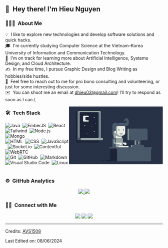

## 👋 &nbsp;Hey there! I'm Hieu Nguyen

### 👨🏻‍💻 &nbsp;About Me

💡 &nbsp;I like to explore new technologies and develop software solutions and quick hacks.\
🎓 &nbsp;I'm currently studying Computer Science at the Vietnam–Korea University of Information and Communication Technology.\
🌱 &nbsp;I'm on track for learning more about Artificial Intelligence, Systems Design, and Cloud Architecture.\
✍️ &nbsp;In my free time, I pursue Graphic Design and Blog Writing as hobbies/side hustles.\
💬 &nbsp;Feel free to reach out to me for pro bono consulting and volunteering, or just for some interesting discussion.\
✉️ &nbsp;You can shoot me an email at dhieu03@gmail.com! I'll try to respond as soon as I can.\
<!-- 📄 &nbsp;Please have a look at my [Résumé](https://www.adityavsingh.com/resume.html) for more details about me. I'm open to feedback and suggestions! -->

<img alt="Night Coding" src="https://raw.githubusercontent.com/AVS1508/AVS1508/master/assets/Night-Coding.gif" align="right"/>

### 🛠 &nbsp;Tech Stack

![Java](https://img.shields.io/badge/-Java-05122A?style=flat&logo=openjdk&logoColor=FFA518)&nbsp;
![EmberJS](https://img.shields.io/badge/Ember.js-black?logo=ember.js)&nbsp;
![React](https://img.shields.io/badge/-React-05122A?style=flat&logo=react)&nbsp;
![Tailwind](https://img.shields.io/badge/Tailwind-black?logo=Tailwindcss)&nbsp;
![Node.js](https://img.shields.io/badge/-Node.js-05122A?style=flat&logo=node.js)&nbsp;
![Mongo](https://img.shields.io/badge/-Mongo-05122A?style=flat&logo=mongodb)&nbsp;\
![HTML](https://img.shields.io/badge/-HTML-05122A?style=flat&logo=HTML5)&nbsp;
![CSS](https://img.shields.io/badge/-CSS-05122A?style=flat&logo=CSS3&logoColor=1572B6)&nbsp;
![JavaScript](https://img.shields.io/badge/-JavaScript-05122A?style=flat&logo=javascript)&nbsp;
![Socket.io](https://img.shields.io/badge/-Socket.io-05122A?style=flat&logo=socket.io&logoColor=ffffff)&nbsp;
![Contentful](https://img.shields.io/badge/Contentful-black?logo=contentful)&nbsp;
![WebRTC](https://img.shields.io/badge/-WebRTC-05122A?style=flat&logo=webrtc)&nbsp;\
![Git](https://img.shields.io/badge/-Git-05122A?style=flat&logo=git)&nbsp;
![GitHub](https://img.shields.io/badge/-GitHub-05122A?style=flat&logo=github)&nbsp;
![Markdown](https://img.shields.io/badge/-Markdown-05122A?style=flat&logo=markdown)&nbsp;
![Visual Studio Code](https://img.shields.io/badge/-Visual%20Studio%20Code-05122A?style=flat&logo=visual-studio-code&logoColor=007ACC)&nbsp;
![Linux](https://img.shields.io/badge/-Linux-05122A?style=flat&logo=linux&logoColor=ffffff)&nbsp;



### ⚙️ &nbsp;GitHub Analytics

<div align="center">
  <a href="https://github.com/2H1EU8">
    <img height="180em" src="https://github-readme-stats-eight-theta.vercel.app/api?username=2H1EU8&show_icons=true&theme=algolia&include_all_commits=true&count_private=true"/>
    <img height="180em" src="https://github-readme-stats-eight-theta.vercel.app/api/top-langs/?username=2H1EU8&layout=compact&langs_count=8&theme=algolia"/>
  </a>
</div>

### 🤝🏻 &nbsp;Connect with Me

<p align="center">
<a href="mailto:avsingh@umass.edu"><img src="https://img.shields.io/badge/-dhieu03@gmail.com-05122A?style=flat&logo=Gmail&logoColor=white"/></a>
<a href="https://instagram.com/hieunekk03"><img src="https://img.shields.io/badge/-@hieunekk03-05122A?style=flat&logo=Instagram&logoColor=white"/></a>
<a href="https://facebook.com/nguyenduchieu03"><img src="https://img.shields.io/badge/-@hieunekk03-05122A?style=flat&logo=facebook&logoColor=ffffff"/></a>
</p>

-----

Credits: [AVS1508](https://github.com/AVS1508)

Last Edited on: 08/06/2024
